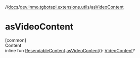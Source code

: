//[docs](../../index.md)/[dev.inmo.tgbotapi.extensions.utils](index.md)/[asVideoContent](as-video-content.md)



# asVideoContent  
[common]  
Content  
inline fun [ResendableContent](../dev.inmo.tgbotapi.types.message.content.abstracts/-resendable-content/index.md).[asVideoContent](as-video-content.md)(): [VideoContent](../dev.inmo.tgbotapi.types.message.content.media/-video-content/index.md)?  



